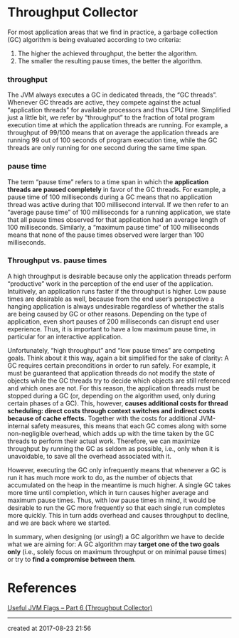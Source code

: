 # Throughput Collector

For most application areas that we find in practice, a garbage collection (GC) algorithm is being evaluated according to two criteria:

1. The higher the achieved throughput, the better the algorithm.
2. The smaller the resulting pause times, the better the algorithm.



### throughput

The JVM always executes a GC in dedicated threads, the “GC threads”. Whenever GC threads are active, they compete against the actual “application threads” for available processors and thus CPU time. Simplified just a little bit, we refer by “throughput” to the fraction of total program execution time at which the application threads are running. For example, a throughput of 99/100 means that on average the application threads are running 99 out of 100 seconds of program execution time, while the GC threads are only running for one second during the same time span.



### pause time

The term “pause time” refers to a time span in which the **application threads are paused completely** in favor of the GC threads. For example, a pause time of 100 milliseconds during a GC means that no application thread was active during that 100 millisecond interval. If we then refer to an “average pause time” of 100 milliseconds for a running application, we state that all pause times observed for that application had an average length of 100 milliseconds. Similarly, a “maximum pause time” of 100 milliseconds means that none of the pause times observed were larger than 100 milliseconds.



### Throughput vs. pause times

A high throughput is desirable because only the application threads perform “productive” work in the perception of the end user of the application. Intuitively, an application runs faster if the throughput is higher. Low pause times are desirable as well, because from the end user’s perspective a hanging application is always undesirable regardless of whether the stalls are being caused by GC or other reasons. Depending on the type of application, even short pauses of 200 milliseconds can disrupt end user experience. Thus, it is important to have a low maximum pause time, in particular for an interactive application.

Unfortunately, “high throughput” and “low pause times” are competing goals. Think about it this way, again a bit simplified for the sake of clarity: A GC requires certain preconditions in order to run safely. For example, it must be guaranteed that application threads do not modify the state of objects while the GC threads try to decide which objects are still referenced and which ones are not. For this reason, the application threads must be stopped during a GC (or, depending on the algorithm used, only during certain phases of a GC). This, however, **causes additional costs for thread scheduling: direct costs through context switches and indirect costs because of cache effects.** Together with the costs for additional JVM-internal safety measures, this means that each GC comes along with some non-negligible overhead, which adds up with the time taken by the GC threads to perform their actual work. Therefore, we can maximize throughput by running the GC as seldom as possible, i.e., only when it is unavoidable, to save all the overhead associated with it.

However, executing the GC only infrequently means that whenever a GC is run it has much more work to do, as the number of objects that accumulated on the heap in the meantime is much higher. A single GC takes more time until completion, which in turn causes higher average and maximum pause times. Thus, with low pause times in mind, it would be desirable to run the GC more frequently so that each single run completes more quickly. This in turn adds overhead and causes throughput to decline, and we are back where we started.

In summary, when designing (or using!) a GC algorithm we have to decide what we are aiming for: A GC algorithm may **target one of the two goals only** (i.e., solely focus on maximum throughput or on minimal pause times) or try to **find a compromise between them**.



# References

[Useful JVM Flags – Part 6 (Throughput Collector)](https://blog.codecentric.de/en/2013/01/useful-jvm-flags-part-6-throughput-collector/)

---

created at 2017-08-23 21:56